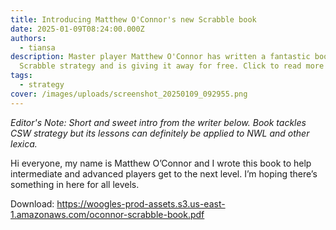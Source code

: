 ```yaml
---
title: Introducing Matthew O'Connor's new Scrabble book
date: 2025-01-09T08:24:00.000Z
authors:
  - tiansa
description: Master player Matthew O'Connor has written a fantastic book on
  Scrabble strategy and is giving it away for free. Click to read more!
tags:
  - strategy
cover: /images/uploads/screenshot_20250109_092955.png
---
```

*Editor's Note: Short and sweet intro from the writer below. Book tackles CSW strategy but its lessons can definitely be applied to NWL and other lexica.*

Hi everyone, my name is Matthew O’Connor and I wrote this book to help intermediate and advanced players get to the next level. I’m hoping there’s something in here for all levels.

Download: <https://woogles-prod-assets.s3.us-east-1.amazonaws.com/oconnor-scrabble-book.pdf>
